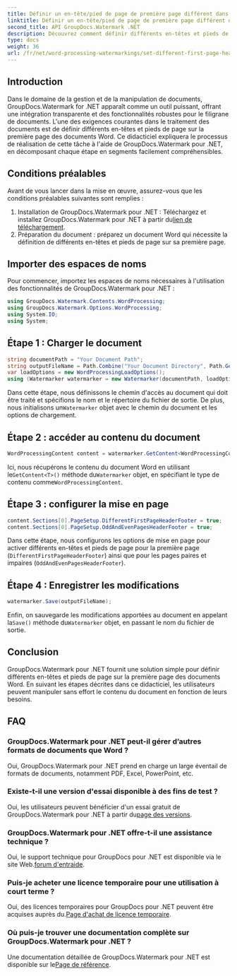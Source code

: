 ```yaml
---
title: Définir un en-tête/pied de page de première page différent dans Word Docs
linktitle: Définir un en-tête/pied de page de première page différent dans Word Docs
second_title: API GroupDocs.Watermark .NET
description: Découvrez comment définir différents en-têtes et pieds de page sur la première page des documents Word à l'aide de GroupDocs.Watermark pour .NET.
type: docs
weight: 36
url: /fr/net/word-processing-watermarkings/set-different-first-page-header-footer-word-docs/
---
```

## Introduction
Dans le domaine de la gestion et de la manipulation de documents, GroupDocs.Watermark for .NET apparaît comme un outil puissant, offrant une intégration transparente et des fonctionnalités robustes pour le filigrane de documents. L'une des exigences courantes dans le traitement des documents est de définir différents en-têtes et pieds de page sur la première page des documents Word. Ce didacticiel expliquera le processus de réalisation de cette tâche à l'aide de GroupDocs.Watermark pour .NET, en décomposant chaque étape en segments facilement compréhensibles.
## Conditions préalables
Avant de vous lancer dans la mise en œuvre, assurez-vous que les conditions préalables suivantes sont remplies :
1.  Installation de GroupDocs.Watermark pour .NET : Téléchargez et installez GroupDocs.Watermark pour .NET à partir du[lien de téléchargement](https://releases.groupdocs.com/Watermark/net/).
2. Préparation du document : préparez un document Word qui nécessite la définition de différents en-têtes et pieds de page sur sa première page.

## Importer des espaces de noms
Pour commencer, importez les espaces de noms nécessaires à l'utilisation des fonctionnalités de GroupDocs.Watermark pour .NET :
```csharp
using GroupDocs.Watermark.Contents.WordProcessing;
using GroupDocs.Watermark.Options.WordProcessing;
using System.IO;
using System;
```
## Étape 1 : Charger le document
```csharp
string documentPath = "Your Document Path";
string outputFileName = Path.Combine("Your Document Directory", Path.GetFileName(documentPath));
var loadOptions = new WordProcessingLoadOptions();
using (Watermarker watermarker = new Watermarker(documentPath, loadOptions))
```
Dans cette étape, nous définissons le chemin d'accès au document qui doit être traité et spécifions le nom et le répertoire du fichier de sortie. De plus, nous initialisons un`Watermarker` objet avec le chemin du document et les options de chargement.
## Étape 2 : accéder au contenu du document
```csharp
WordProcessingContent content = watermarker.GetContent<WordProcessingContent>();
```
 Ici, nous récupérons le contenu du document Word en utilisant le`GetContent<T>()` méthode du`Watermarker` objet, en spécifiant le type de contenu comme`WordProcessingContent`.
## Étape 3 : configurer la mise en page
```csharp
content.Sections[0].PageSetup.DifferentFirstPageHeaderFooter = true;
content.Sections[0].PageSetup.OddAndEvenPagesHeaderFooter = true;
```
Dans cette étape, nous configurons les options de mise en page pour activer différents en-têtes et pieds de page pour la première page (`DifferentFirstPageHeaderFooter`) ainsi que pour les pages paires et impaires (`OddAndEvenPagesHeaderFooter`).
## Étape 4 : Enregistrer les modifications
```csharp
watermarker.Save(outputFileName);
```
 Enfin, on sauvegarde les modifications apportées au document en appelant la`Save()` méthode du`Watermarker` objet, en passant le nom du fichier de sortie.

## Conclusion
GroupDocs.Watermark pour .NET fournit une solution simple pour définir différents en-têtes et pieds de page sur la première page des documents Word. En suivant les étapes décrites dans ce didacticiel, les utilisateurs peuvent manipuler sans effort le contenu du document en fonction de leurs besoins.
## FAQ
### GroupDocs.Watermark pour .NET peut-il gérer d’autres formats de documents que Word ?
Oui, GroupDocs.Watermark pour .NET prend en charge un large éventail de formats de documents, notamment PDF, Excel, PowerPoint, etc.
### Existe-t-il une version d'essai disponible à des fins de test ?
Oui, les utilisateurs peuvent bénéficier d'un essai gratuit de GroupDocs.Watermark pour .NET à partir du[page des versions](https://releases.groupdocs.com/).
### GroupDocs.Watermark pour .NET offre-t-il une assistance technique ?
 Oui, le support technique pour GroupDocs pour .NET est disponible via le site Web.[forum d'entraide](https://forum.groupdocs.com/c/watermark/19).
### Puis-je acheter une licence temporaire pour une utilisation à court terme ?
 Oui, des licences temporaires pour GroupDocs pour .NET peuvent être acquises auprès du.[Page d'achat de licence temporaire](https://purchase.groupdocs.com/temporary-license/).
### Où puis-je trouver une documentation complète sur GroupDocs.Watermark pour .NET ?
 Une documentation détaillée de GroupDocs.Watermark pour .NET est disponible sur le[Page de référence](https://reference.groupdocs.com/Watermark/net/).